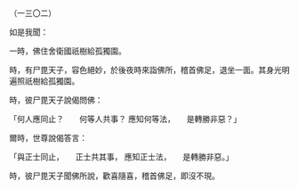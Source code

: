 （一三〇二）

如是我聞：

一時，佛住舍衛國祇樹給孤獨園。

時，有尸毘天子，容色絕妙，於後夜時來詣佛所，稽首佛足，退坐一面。其身光明遍照祇樹給孤獨園。

時，彼尸毘天子說偈問佛：

「何人應同止？　　何等人共事？
應知何等法，　　是轉勝非惡？」

爾時，世尊說偈答言：

「與正士同止，　　正士共其事，
應知正士法，　　是轉勝非惡。」

時，彼尸毘天子聞佛所說，歡喜隨喜，稽首佛足，即沒不現。




